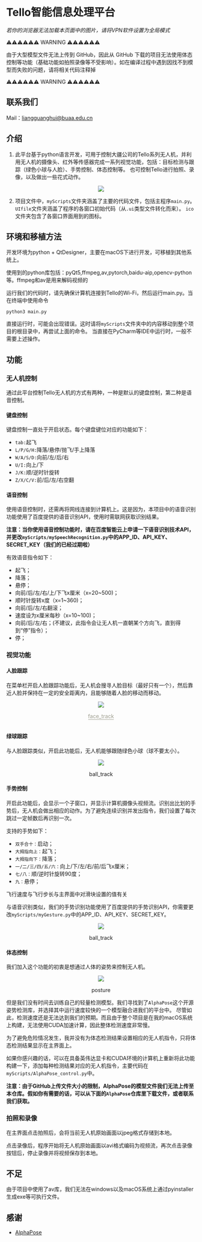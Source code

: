 # Tello智能信息处理平台

*若你的浏览器无法加载本页面中的图片，请将VPN软件设置为全局模式*

:warning::warning::warning::warning::warning::warning: WARNING :warning::warning::warning::warning::warning::warning:

由于大型模型文件无法上传到 GitHub，因此从 GitHub 下载的项目无法使用体态控制等功能（基础功能如拍照录像等不受影响）。如在编译过程中遇到因找不到模型而失败的问题，请将相关代码注释掉

:warning::warning::warning::warning::warning::warning: WARNING :warning::warning::warning::warning::warning::warning:

## 联系我们
Mail：liangguanghui@buaa.edu.cn

## 介绍
1. 此平台基于python语言开发，可用于控制大疆公司的Tello系列无人机，并利用无人机的摄像头、红外等传感器完成一系列视觉功能，包括：目标检测与跟踪（绿色小球与人脸）、手势控制、体态控制等。
也可控制Tello进行拍照、录像，以及做出一些花式动作。
   
<div align=center>
    <img src="https://github.com/Lguanghui/myTelloProject/raw/master/image/mainWin.png"/>
</div>
   
2. 项目文件中，`myScripts`文件夹涵盖了主要的代码文件，包括主程序`main.py`。`UIfile`文件夹涵盖了程序的各窗口初始代码（从`.ui`类型文件转化而来）。
    `ico`文件夹包含了各窗口界面用到的图标。

## 环境和移植方法

开发环境为python + QtDesigner，主要在macOS下进行开发，可移植到其他系统上。

使用到的python库包括：pyQt5,ffmpeg,av,pytorch,baidu-aip,opencv-python等。ffmpeg和av是用来解码视频的

运行我们的代码时，请先确保计算机连接到Tello的Wi-Fi，然后运行main.py。当在终端中使用命令
```shell
python3 main.py
```
直接运行时，可能会出现错误。这时请将`myScripts`文件夹中的内容移动到整个项目的根目录中，再尝试上面的命令。
当直接在PyCharm等IDE中运行时，一般不需要上述操作。

## 功能

### 无人机控制
通过此平台控制Tello无人机的方式有两种，一种是默认的键盘控制，第二种是语音控制。

#### 键盘控制

键盘控制一直处于开启状态。每个键盘键位对应的功能如下：

* `tab:`起飞
* `L/P/G/H:`降落/悬停/抛飞/手上降落
* `W/A/S/D:`向前/左/后/右
* `U/I:`向上/下
* `J/K:`顺/逆时针旋转
* `Z/X/C/V:`前/后/左/右空翻

#### 语音控制

使用语音控制时，还需再将网线连接到计算机上。这是因为，本项目中的语音识别功能使用了百度提供的语音识别API，使用时需联网获取识别结果。

**注意：当你使用语音控制功能时，请在百度智能云上申请一下语音识别技术API，并更改`myScripts/mySpeechRecognition.py`中的APP_ID、API_KEY、SECRET_KEY（我们的已经过期啦）**

有效语音指令如下：

* 起飞；
* 降落；
* 悬停；
* 向前/后/左/右/上/下飞x厘米（x=20~500)；
* 顺时针旋转x度（x=1~360)；
* 向前/后/左/右翻滚；
* 速度设为x厘米每秒（x=10~100)；
* 向前/后/左/右；(不建议，此指令会让无人机一直朝某个方向飞，直到得到“停”指令）；
* 停；

### 视觉功能

#### 人脸跟踪

在菜单栏开启人脸跟踪功能后，无人机会搜寻人脸目标（最好只有一个），然后靠近人脸并保持在一定的安全距离内，且能够随着人脸的移动而移动。

<div align=center>
    <img src="https://github.com/Lguanghui/myTelloProject/raw/master/image/face_track.png"/>
    <br>
    <p style="display: inline-block;border-bottom: 1px solid; color: rgba(145,145,128,0.89)">face_track</p>
</div>

#### 绿球跟踪

与人脸跟踪类似，开启此功能后，无人机能够跟随绿色小球（球不要太小）。

<div align=center>
    <img src="https://github.com/Lguanghui/myTelloProject/raw/master/image/ball_track.png"/>
    <br>
    <p>ball_track</p>
</div>

#### 手势控制

开启此功能后，会显示一个子窗口，并显示计算机摄像头视频流。识别出比划的手势后，无人机会做出相应的动作。为了避免连续识别并发出指令，我们设置了每次跳过一定帧数后再识别一次。

支持的手势如下：
* `双手合十：`启动；
* `大拇指向上：`起飞；
* `大拇指向下：`降落；
* `一/二/三/四/五/六：`向上/下/左/右/前/后飞x厘米；
* `七/八：`顺/逆时针旋转90度；
* `九：`悬停；

飞行速度与飞行步长与主界面中对滑块设置的值有关

与语音识别类似，我们的手势识别功能使用了百度提供的手势识别API，你需要更改`myScripts/myGesture.py`中的APP_ID、API_KEY、SECRET_KEY。

<div align=center>
    <img src="https://github.com/Lguanghui/myTelloProject/raw/master/image/gesture.png"/>
    <br>
    <p>ball_track</p>
</div>

#### 体态控制

我们加入这个功能的初衷是想通过人体的姿势来控制无人机。

<div align=center>
    <img src="https://github.com/Lguanghui/myTelloProject/raw/master/image/pose.png"/>
    <br>
    <p>posture</p>
</div>

但是我们没有时间去训练自己的轻量检测模型。我们寻找到了`AlphaPose`这个开源姿势检测库，并选择其中运行速度较快的一个模型融合进我们的平台中。
尽管如此，检测速度还是无法达到我们的预期。而且由于整个项目是在我的macOS系统上构建，无法使用CUDA加速计算，因此整体检测速度非常慢。

为了避免危险情况发生，我并没有为体态检测结果设置相应的无人机指令，只将体态检测结果显示在主界面上。

如果你感兴趣的话，可以在具备英伟达显卡和CUDA环境的计算机上重新将此功能构建一下，添加每种检测结果对应的无人机指令，主要代码在`myScripts/AlphaPose_control.py`中。

**注意：由于GitHub上传文件大小的限制，AlphaPose的模型文件我们无法上传至本仓库。假如你有需要的话，可以从下面的`AlphaPose`仓库里下载文件，或者联系我们获取。**

### 拍照和录像

在主界面点击拍照后，会将当前无人机原始画面以jpeg格式存储到本地。

点击录像后，程序开始将无人机原始画面以avi格式编码为视频流，再次点击录像按钮后，停止录像并将视频保存到本地。

## 不足

由于项目中使用了av库，我们无法在windows以及macOS系统上通过pyinstaller生成exe等可执行文件。

## 感谢

* [AlphaPose](https://github.com/MVIG-SJTU/AlphaPose)
